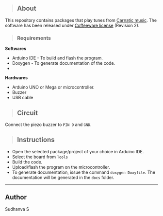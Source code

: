 > ## About
This repository contains packages that play tunes from [Carnatic music](https://www.google.com/search?q=carnatic+music&oq=carnatic+music&aqs=chrome..69i57j69i59j69i60l3.2095j0j7&sourceid=chrome&ie=UTF-8). The software has been released under [Coffeeware license](https://github.com/jupegarnica/coffeeware-license) (Revision 2).

> ### Requirements

**Softwares**
* Arduino IDE - To build and flash the program.
* Doxygen - To generate documentation of the code.
* 
**Hardwares**
* Arduino UNO or Mega or microcontroller.
* Buzzer
* USB cable

> ## Circuit
Connect the piezo buzzer to ```PIN 9``` and ```GND```.

> ## Instructions
* Open the selected package/project of your choice in Arduino IDE.
* Select the board from ```Tools```
* Build the code.
* Upload/flash the program on the microcontroller.
* To generate documentation, issue the command ```doxygen Doxyfile```. The documentation will be generated in the ```docs``` folder.

---

## Author
Sudhanva S